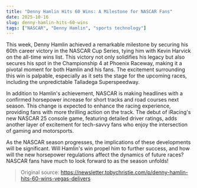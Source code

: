 ```yaml
---
title: "Denny Hamlin Hits 60 Wins: A Milestone for NASCAR Fans"
date: 2025-10-16
slug: denny-hamlin-hits-60-wins
tags: ["NASCAR", "Denny Hamlin", "sports technology"]
---
```


This week, Denny Hamlin achieved a remarkable milestone by securing his 60th career victory in the NASCAR Cup Series, tying him with Kevin Harvick on the all-time wins list. This victory not only solidifies his legacy but also secures his spot in the Championship 4 at Phoenix Raceway, making it a pivotal moment for both Hamlin and his fans. The excitement surrounding this win is palpable, especially as it sets the stage for the upcoming races, including the unpredictable Talladega Superspeedway.

In addition to Hamlin's achievement, NASCAR is making headlines with a confirmed horsepower increase for short tracks and road courses next season. This change is expected to enhance the racing experience, providing fans with more thrilling action on the track. The debut of iRacing's new NASCAR 25 console game, featuring detailed driver ratings, adds another layer of excitement for tech-savvy fans who enjoy the intersection of gaming and motorsports.

As the NASCAR season progresses, the implications of these developments will be significant. Will Hamlin's win propel him to further success, and how will the new horsepower regulations affect the dynamics of future races? NASCAR fans have much to look forward to as the season unfolds!

> Original source: https://newsletter.tobychristie.com/p/denny-hamlin-hits-60-wins-vegas-delivers